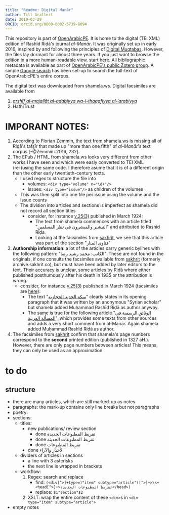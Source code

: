 ```yaml
---
title: "Readme: Digital Manār"
author: Till Grallert
date: 2019-03-29
ORCID: orcid.org/0000-0002-5739-8094
---
```



This repository is part of [OpenArabicPE](https://openarabicpe.github.io). It is home to the digital (TEI XML) edition of Rashīd Riḍā's journal *al-Manār*. It was originally set up in early 2016, inspired by and following the principles of [Digital Muqtabas](https://github.com/openarabicpe/journal_al-muqtabas). However, the files lay dormant for almost three years. If you just want to browse the edition in a more human-readable view, start [here](https://openarabicpe.github.io/journal_al-manar/tei/oclc_1588981-v_1-i_1.TEIP5.xml). All bibliographic metadata is available as part of [OpenArabicPE's public Zotero group](https://www.zotero.org/groups/904125/openarabicpe/items/). A simple [Google search](https://cse.google.com/cse?cx=012251040084107011117:jof1v_ejndo) has been set-up to search the full-text of OpenArabicPE's entire corpus.

The digital text was downloaded from shamela.ws. Digital facsimiles are available from

1. [*arshīf al-majallāt al-adabiyya wa-l-thaqafiyya al-ʿarabiyya*](http://archive.alsharekh.org/newmagazineYears.aspx?MID=33)
2. HathiTrust

# **IMPORANT NOTES**:

1. According to Florian Zemmin, the text from shamela.ws is missing all of Riḍā's tafṣīr that made up "more than one fifth" of *al-Manār*'s text corpus [-@Zemmin+2016, 232].
2. The EPub / HTML from shamela.ws looks very different from other works I have seen and which were easly converted to TEI XML (re-)using the same code. I therefore asume that it is of a different origin than the other early twentieth-century texts.
    - I used regex to structure the file into
        + volumes: `<div type="volume" n="\d+"/>`
        + issues: `<div type="issue"/>` as children of the volumes
    - This was then split into one file per issue using the volume and the issue counts
    - The division into articles and sections is imperfect as shamela did not record all section titles
        - consider, for instance [v.25(3)](tei/oclc_1588981-v_25-i_3.TEIP5.xml) published in March 1924:
            - The text from shamela commences with an article titled "التبشير والمبشرون في نظر المسلمين" and attributed to Rashīd Riḍa.
            - Looking at the facsimiles from [sakhrit](https://archive.alsharekh.org/Articles/33/3412/94046), we see that this article was part of the section "فتاوى المنار"
3. **Authorship information**: a lot of the articles carry generic bylines with the following pattern: "الكاتب: محمد رشيد رضا". These are not found in the originals, if one consults the facsimiles available from [sakhrit][sakhrit] (formerly archive.sakhrit.co), but must have been added by later editors to the text. Their accuracy is unclear, some articles by Riḍā where either published posthumously after his death in 1935 or the attribution is wrong.
    - consider, for instance [v.25(3)](tei/oclc_1588981-v_25-i_3.TEIP5.xml) published in March 1924 (facsimiles are [here](https://archive.alsharekh.org/contents/33/3412)):
        - The text "[سكة الحديد الحجازية](tei/oclc_1588981-v_25-i_3.TEIP5.xml#div_3.d2e1002)" clearly states in its opening paragraph that it was written by an anonymous "Syrian scholar" but shamela added Muḥammad Rashīd Riḍā as author anyway.
        - The same is true for the following article "[الوثائق الرسمية في المسألة العربية](tei/oclc_1588981-v_25-i_3.TEIP5.xml#div_4.d2e1348)", which provides some texts from other sources and adds a very short comment from al-Manār. Again shamela added Muḥammad Rashīd Riḍā as author.
4. The facsimiles from [sakhrit][sakhrit] confirm that shamela's page numbers correspond to the **second** printed edition (published in 1327 aH.). However, there are only page numbers between articles! This means, they can only be used as an approximation.

# to do
## structure

- there are many articles, which are still marked-up as notes
- paragraphs: the mark-up contains only line breaks but not paragraphs
- poetry:
- sections:
    + titles:
        * new publications/ review section
            + done تقريظ المطبوعات الجديدة
            + done تقريظ المطبوعات الحديثة
            + done تقريظ المطبوعات
        + done الأخبار والآراء
    + dividers of articles in sections
        * a line with 3 asterisks
        * the next line is wrapped in brackets
    + workflow:
        1. Regex: search and replace
            + find: `(<div[^>]+type=)"item" subtype="article"([^>]+>\s+<head[^>]+>تقريظ المطبوعات الجديدة</head>)`
            + replace: `$1"section"$2`
        2. XSLT: wrap the entire content of these `<div>`s in `<div type="item" subtype="article">`
- empty notes

[sakhrit]: https://archive.alsharekh.org/